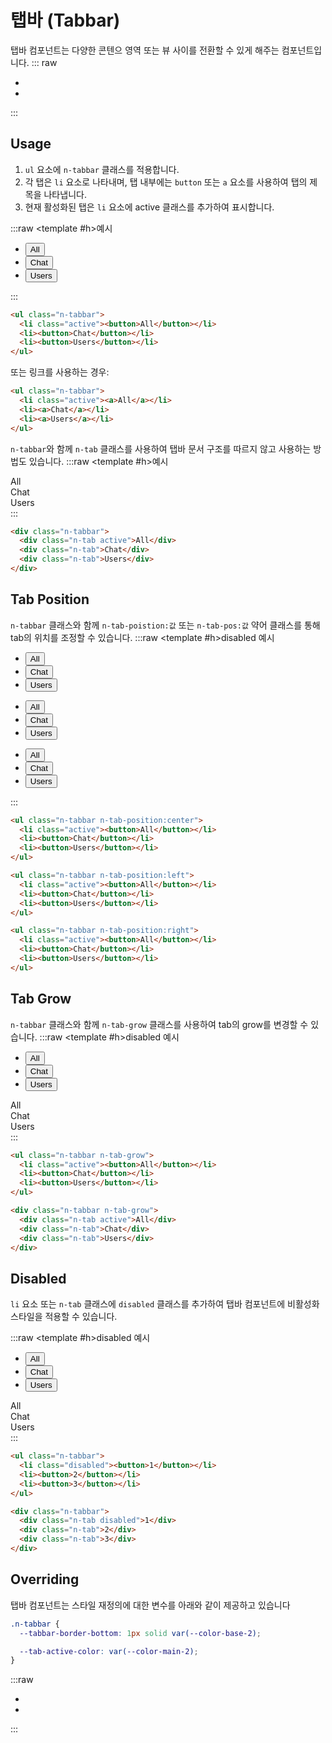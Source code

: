 <script setup>
import ExampleSection from "./demo/ExampleSection.vue";
</script>

# 탭바 (Tabbar)

탭바 컴포넌트는 다양한 콘텐으 영역 또는 뷰 사이를 전환할 수 있게 해주는 컴포넌트입니다.
::: raw

<ul class="d:flex ai:center gap:6 mt:6">
  <li><Link :text="'전체 컴포넌트'" :link="'../guide/getting-started-component'"/></li>
  <li><Link :text="'이슈 제출하기'" :link="'https://github.com/newlecture-corp/newtil-css/issues/new?title=[Tabbar]%20'" :newtab="true"/></li>
</ul>

:::

## Usage

1. `ul` 요소에 `n-tabbar` 클래스를 적용합니다.
2. 각 탭은 `li` 요소로 나타내며, 탭 내부에는 `button` 또는 `a` 요소를 사용하여 탭의 제목을 나타냅니다.
3. 현재 활성화된 탭은 `li` 요소에 active 클래스를 추가하여 표시합니다.

:::raw
<ExampleSection class="background-color:base-1">
<template #h>예시</template>

  <ul class="n-tabbar">
    <li class="active"><button>All</button></li>
    <li><button>Chat</button></li>
    <li><button>Users</button></li>
  </ul>
</ExampleSection>
:::

```html
<ul class="n-tabbar">
  <li class="active"><button>All</button></li>
  <li><button>Chat</button></li>
  <li><button>Users</button></li>
</ul>
```

또는 링크를 사용하는 경우:

```html
<ul class="n-tabbar">
  <li class="active"><a>All</a></li>
  <li><a>Chat</a></li>
  <li><a>Users</a></li>
</ul>
```

`n-tabbar`와 함께 `n-tab` 클래스를 사용하여 탭바 문서 구조를 따르지 않고 사용하는 방법도 있습니다.
:::raw
<ExampleSection class="background-color:base-1">
<template #h>예시</template>

  <div class="n-tabbar">
    <div class="n-tab active">All</div>
    <div class="n-tab">Chat</div>
    <div class="n-tab">Users</div>
  </div>
</ExampleSection>
:::

```html
<div class="n-tabbar">
  <div class="n-tab active">All</div>
  <div class="n-tab">Chat</div>
  <div class="n-tab">Users</div>
</div>
```

## Tab Position

`n-tabbar` 클래스와 함께 `n-tab-poistion:값` 또는 `n-tab-pos:값` 약어 클래스를 통해 tab의 위치를 조정할 수 있습니다.
:::raw
<ExampleSection class="flex-direction:column align-items:center gap:8 background-color:base-1">
<template #h>disabled 예시</template>

  <ul class="n-tabbar n-tab-position:center">
    <li class="active"><button>All</button></li>
    <li><button>Chat</button></li>
    <li><button>Users</button></li>
  </ul>

  <ul class="n-tabbar n-tab-position:left">
    <li class="active"><button>All</button></li>
    <li><button>Chat</button></li>
    <li><button>Users</button></li>
  </ul>

  <ul class="n-tabbar n-tab-position:right">
    <li class="active"><button>All</button></li>
    <li><button>Chat</button></li>
    <li><button>Users</button></li>
  </ul>
</ExampleSection>
:::

```html
<ul class="n-tabbar n-tab-position:center">
  <li class="active"><button>All</button></li>
  <li><button>Chat</button></li>
  <li><button>Users</button></li>
</ul>

<ul class="n-tabbar n-tab-position:left">
  <li class="active"><button>All</button></li>
  <li><button>Chat</button></li>
  <li><button>Users</button></li>
</ul>

<ul class="n-tabbar n-tab-position:right">
  <li class="active"><button>All</button></li>
  <li><button>Chat</button></li>
  <li><button>Users</button></li>
</ul>
```

## Tab Grow

`n-tabbar` 클래스와 함께 `n-tab-grow` 클래스를 사용하여 tab의 grow를 변경할 수 있습니다.
:::raw
<ExampleSection class="flex-direction:column align-items:center gap:8 background-color:base-1">
<template #h>disabled 예시</template>

  <ul class="n-tabbar n-tab-grow">
    <li class="active"><button>All</button></li>
    <li><button>Chat</button></li>
    <li><button>Users</button></li>
  </ul>

  <div class="n-tabbar n-tab-grow">
    <div class="n-tab active">All</div>
    <div class="n-tab">Chat</div>
    <div class="n-tab">Users</div>
  </div>
</ExampleSection>
:::

```html
<ul class="n-tabbar n-tab-grow">
  <li class="active"><button>All</button></li>
  <li><button>Chat</button></li>
  <li><button>Users</button></li>
</ul>

<div class="n-tabbar n-tab-grow">
  <div class="n-tab active">All</div>
  <div class="n-tab">Chat</div>
  <div class="n-tab">Users</div>
</div>
```

## Disabled

`li` 요소 또는 `n-tab` 클래스에 `disabled` 클래스를 추가하여 탭바 컴포넌트에 비활성화 스타일을 적용할 수 있습니다.

:::raw
<ExampleSection class="flex-direction:column align-items:center gap:8 background-color:base-1">
<template #h>disabled 예시</template>

  <ul class="n-tabbar">
    <li class="disabled"><button>All</button></li>
    <li><button>Chat</button></li>
    <li><button>Users</button></li>
  </ul>

  <div class="n-tabbar">
    <div class="n-tab disabled">All</div>
    <div class="n-tab">Chat</div>
    <div class="n-tab">Users</div>
  </div>
</ExampleSection>
:::

```html
<ul class="n-tabbar">
  <li class="disabled"><button>1</button></li>
  <li><button>2</button></li>
  <li><button>3</button></li>
</ul>

<div class="n-tabbar">
  <div class="n-tab disabled">1</div>
  <div class="n-tab">2</div>
  <div class="n-tab">3</div>
</div>
```

## Overriding

탭바 컴포넌트는 스타일 재정의에 대한 변수를 아래와 같이 제공하고 있습니다

```css
.n-tabbar {
  --tabbar-border-bottom: 1px solid var(--color-base-2);

  --tab-active-color: var(--color-main-2);
}
```

:::raw

<ul class="d:flex ai:center gap:6 mt:6">
  <li><Link :text="'전체 컴포넌트'" :link="'../guide/getting-started-component'"/></li>
  <li><Link :text="'이슈 제출하기'" :link="'https://github.com/newlecture-corp/newtil-css/issues/new?title=[Tabbar]%20'" :newtab="true"/></li>
</ul>
:::
